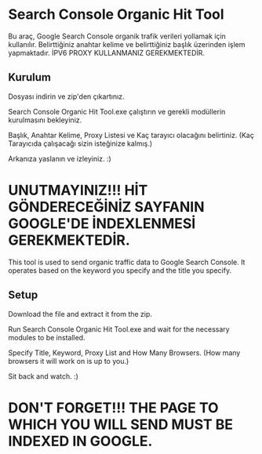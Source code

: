 # Search Console Organic Hit Tool

Bu araç, Google Search Console organik trafik verileri yollamak için kullanılır. Belirttiğiniz anahtar kelime ve belirttiğiniz başlık üzerinden işlem yapmaktadır. İPV6 PROXY KULLANMANIZ GEREKMEKTEDİR.

## Kurulum

Dosyası indirin ve zip'den çıkartınız.

Search Console Organic Hit Tool.exe çalıştırın ve gerekli modüllerin kurulmasını bekleyiniz.

Başlık, Anahtar Kelime, Proxy Listesi ve Kaç tarayıcı olacağını belirtiniz. (Kaç Tarayıcıda çalışacağı sizin isteğinize kalmış.)

Arkanıza yaslanın ve izleyiniz. :)


# UNUTMAYINIZ!!! HİT GÖNDERECEĞİNİZ SAYFANIN GOOGLE'DE İNDEXLENMESİ GEREKMEKTEDİR.


This tool is used to send organic traffic data to Google Search Console. It operates based on the keyword you specify and the title you specify.

## Setup

Download the file and extract it from the zip.

Run Search Console Organic Hit Tool.exe and wait for the necessary modules to be installed.

Specify Title, Keyword, Proxy List and How Many Browsers. (How many browsers it will work on is up to you.)

Sit back and watch. :)


# DON'T FORGET!!! THE PAGE TO WHICH YOU WILL SEND MUST BE INDEXED IN GOOGLE.

